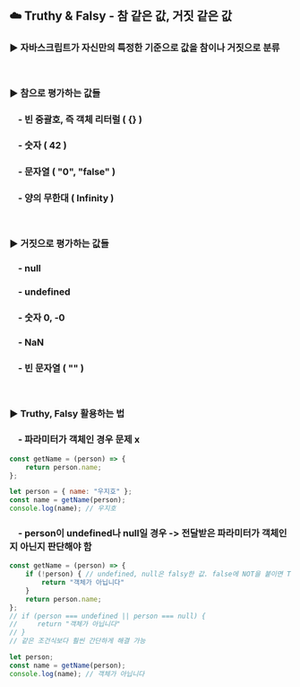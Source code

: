 ## ☁️ Truthy & Falsy - 참 같은 값, 거짓 같은 값
### ▶️ 자바스크립트가 자신만의 특정한 기준으로 값을 참이나 거짓으로 분류 

</br>

### ▶️ 참으로 평가하는 값들 
### &nbsp;&nbsp;&nbsp; - 빈 중괄호, 즉 객체 리터럴 ( {} )
### &nbsp;&nbsp;&nbsp; - 숫자 ( 42 )
### &nbsp;&nbsp;&nbsp; - 문자열 ( "0", "false" )
### &nbsp;&nbsp;&nbsp; - 양의 무한대 ( Infinity )

</br>

### ▶️ 거짓으로 평가하는 값들 
### &nbsp;&nbsp;&nbsp; - null 
### &nbsp;&nbsp;&nbsp; - undefined
### &nbsp;&nbsp;&nbsp; - 숫자 0, -0
### &nbsp;&nbsp;&nbsp; - NaN 
### &nbsp;&nbsp;&nbsp; - 빈 문자열 ( "" )

</br>

### ▶️ Truthy, Falsy 활용하는 법  
### &nbsp;&nbsp;&nbsp; - 파라미터가 객체인 경우 문제 x 
```javascript
const getName = (person) => {
    return person.name;
};

let person = { name: "우지호" };
const name = getName(person);
console.log(name); // 우지호 
```
### &nbsp;&nbsp;&nbsp; - person이 undefined나 null일 경우 -> 전달받은 파라미터가 객체인지 아닌지 판단해야 함 
```javascript
const getName = (person) => {
    if (!person) { // undefined, null은 falsy한 값. false에 NOT을 붙이면 True가 되는 것을 활용 
        return "객체가 아닙니다"
    }
    return person.name;
};
// if (person === undefined || person === null) {
//     return "객체가 아닙니다"
// } 
// 같은 조건식보다 훨씬 간단하게 해결 가능     

let person;
const name = getName(person);
console.log(name); // 객체가 아닙니다
```
